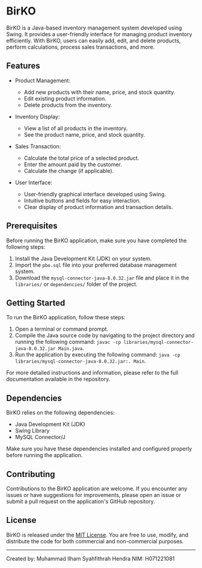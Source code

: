 # BirKO

BirKO is a Java-based inventory management system developed using Swing. It provides a user-friendly interface for managing product inventory efficiently. With BirKO, users can easily add, edit, and delete products, perform calculations, process sales transactions, and more.

## Features

- Product Management: 
  - Add new products with their name, price, and stock quantity.
  - Edit existing product information.
  - Delete products from the inventory.

- Inventory Display: 
  - View a list of all products in the inventory.
  - See the product name, price, and stock quantity.

- Sales Transaction: 
  - Calculate the total price of a selected product.
  - Enter the amount paid by the customer.
  - Calculate the change (if applicable).

- User Interface: 
  - User-friendly graphical interface developed using Swing.
  - Intuitive buttons and fields for easy interaction.
  - Clear display of product information and transaction details.

## Prerequisites

Before running the BirKO application, make sure you have completed the following steps:

1. Install the Java Development Kit (JDK) on your system.
2. Import the `pbo.sql` file into your preferred database management system.
3. Download the `mysql-connector-java-8.0.32.jar` file and place it in the `libraries/` or `dependencies/` folder of the project.

## Getting Started

To run the BirKO application, follow these steps:

1. Open a terminal or command prompt.
2. Compile the Java source code by navigating to the project directory and running the following command: `javac -cp libraries/mysql-connector-java-8.0.32.jar Main.java`.
3. Run the application by executing the following command: `java -cp libraries/mysql-connector-java-8.0.32.jar:. Main`.

For more detailed instructions and information, please refer to the full documentation available in the repository.

## Dependencies

BirKO relies on the following dependencies:

- Java Development Kit (JDK)
- Swing Library
- MySQL Connector/J

Make sure you have these dependencies installed and configured properly before running the application.

## Contributing

Contributions to the BirKO application are welcome. If you encounter any issues or have suggestions for improvements, please open an issue or submit a pull request on the application's GitHub repository.

## License

BirKO is released under the [MIT License](https://opensource.org/licenses/MIT). You are free to use, modify, and distribute the code for both commercial and non-commercial purposes.


---
Created by: Muhammad Ilham Syahfithrah Hendra
NIM: H071221081
